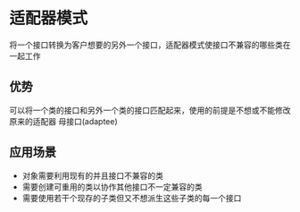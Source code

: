 # 适配器模式
将一个接口转换为客户想要的另外一个接口，适配器模式使接口不兼容的哪些类在一起工作


## 优势
可以将一个类的接口和另外一个类的接口匹配起来，使用的前提是不想或不能修改原来的适配器
母接口(adaptee)

## 应用场景
- 对象需要利用现有的并且接口不兼容的类
- 需要创建可重用的类以协作其他接口不一定兼容的类
- 需要使用若干个现存的子类但又不想派生这些子类的每一个接口